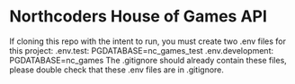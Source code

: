 # Northcoders House of Games API

If cloning this repo with the intent to run, you must create two .env files for this project:
.env.test: PGDATABASE=nc_games_test
.env.development: PGDATABASE=nc_games
The .gitignore should already contain these files, please double check that these .env files are in .gitignore.